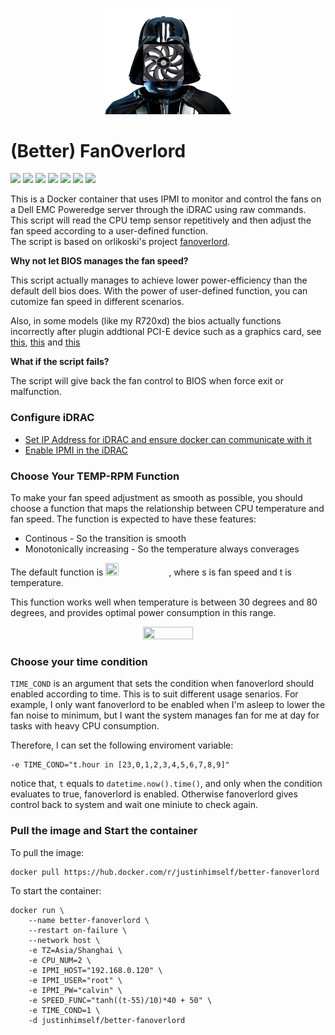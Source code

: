 <p align="center">
    <img src="https://raw.githubusercontent.com/justin-himself/better-fanoverlord/master/icon.png" width="40%" height="40%" alt="FanOverlord">
</p>

# (Better) FanOverlord

![](https://img.shields.io/badge/ARCH-x86-9cf) ![](https://img.shields.io/badge/ARCH-x86_64-red) ![](https://img.shields.io/badge/ARCH-ARM_64-ff69b4) ![](https://img.shields.io/badge/ARCH-ARM_v7-yellow) ![](https://img.shields.io/badge/ARCH-ARM_v6-green) ![](https://img.shields.io/badge/ARCH-PowerPC_64_le-blueviolet) ![](https://img.shields.io/badge/ARCH-IBM_Z-blue) 

This is a Docker container that uses IPMI to monitor and control the fans on a Dell EMC Poweredge server through the iDRAC using raw commands.  
This script will read the CPU temp sensor repetitively and then adjust the fan speed according to a user-defined function.  
The script is based on orlikoski's project [fanoverlord](https://github.com/orlikoski/fanoverlord). 

**Why not let BIOS manages the fan speed?**  

This script actually manages to achieve lower power-efficiency than the default dell bios does. With the power of user-defined function, you can cutomize fan speed in different scenarios.   

Also, in some models (like my R720xd) the bios actually functions incorrectly after plugin addtional PCI-E device such as a graphics card, see [this](https://www.dell.com/community/PowerEdge-Hardware-General/R720-High-Fan-with-GPU/td-p/6223226), [this](https://www.dell.com/community/PowerEdge-Hardware-General/Dell-PowerEdge-T130-Fan-issue/td-p/4774859) and [this](https://www.dell.com/community/PowerEdge-Hardware-General/PowerEdge-T640-fan-full-speed-after-installing-graphic-card/td-p/5849479)

**What if the script fails?**

The script will give back the fan control to BIOS when force exit or malfunction.


### Configure iDRAC
 - [Set IP Address for iDRAC and ensure docker can communicate with it](https://docs.extrahop.com/current/configure-i-drac/)
 - [Enable IPMI in the iDRAC ](http://www.fucking-it.com/articles/dell-idrac/214-dell-idrac-configure-ipmi)

### Choose Your TEMP-RPM Function

To make your fan speed adjustment as smooth as possible, you should choose a function that maps the relationship between CPU temperature and fan speed. The function is expected to have these features:

- Continous                     -       So the transition is smooth
- Monotonically increasing      -       So the temperature always converages

The default function is  <img src="https://user-images.githubusercontent.com/73123028/183273956-da2ef7f4-c0da-4eea-afd2-0f0243b23d9b.png" width="20%" height="20%">, where s is fan speed and t is temperature.   


This function works well when temperature is between 30 degrees and 80 degrees, and provides optimal power consumption in this range.

<p align="center">
    <img src="https://user-images.githubusercontent.com/73123028/183273680-dc27dbf4-04e1-4ef7-b26c-606fb6a75622.png" width="40%" height="40%">
</p>

### Choose your time condition

`TIME_COND` is an argument that sets the condition when fanoverlord should enabled according to time. This is to suit different usage senarios. For example, I only want fanoverlord to be enabled when I'm asleep to lower the fan noise to minimum, but I want the system manages fan for me at day for tasks with heavy CPU consumption. 

Therefore, I can set the following enviroment variable:

```
-e TIME_COND="t.hour in [23,0,1,2,3,4,5,6,7,8,9]"
```

notice that, `t` equals to `datetime.now().time()`, and only when the condition evaluates to true, fanoverlord is enabled. Otherwise fanoverlord gives control back to system and wait one miniute to check again.

### Pull the image and Start the container

To pull the image:

```
docker pull https://hub.docker.com/r/justinhimself/better-fanoverlord
```

To start the container:

```
docker run \
    --name better-fanoverlord \
    --restart on-failure \
    --network host \
    -e TZ=Asia/Shanghai \
    -e CPU_NUM=2 \
    -e IPMI_HOST="192.168.0.120" \
    -e IPMI_USER="root" \
    -e IPMI_PW="calvin" \
    -e SPEED_FUNC="tanh((t-55)/10)*40 + 50" \
    -e TIME_COND=1 \
    -d justinhimself/better-fanoverlord
```


